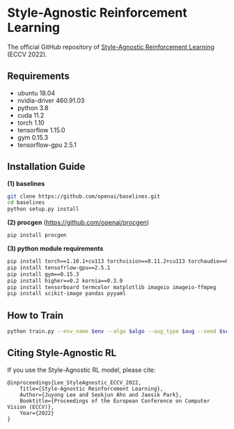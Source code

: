 # Style-Agnostic Reinforcement Learning
The official GitHub repository of [Style-Agnostic Reinforcement Learning](https://arxiv.org/abs/2208.14863) (ECCV 2022). 

## Requirements
- ubuntu 18.04    
- nvidia-driver 460.91.03    
- python 3.8     
- cuda 11.2     
- torch 1.10   
- tensorflow 1.15.0
- gym 0.15.3  
- tensorflow-gpu 2.5.1

## Installation Guide
**(1) baselines**
```bash
git clone https://github.com/openai/baselines.git
cd baselines 
python setup.py install 
```

**(2) procgen** (https://github.com/openai/procgen)
```bash
pip install procgen
```

**(3) python module requirements**
```bash
pip install torch==1.10.1+cu113 torchvision==0.11.2+cu113 torchaudio==0.10.1+cu113 -f https://download.pytorch.org/whl/cu113/torch_stable.html
pip install tensofrlow-gpu==2.5.1 
pip install gym==0.15.3
pip install higher==0.2 kornia==0.3.0
pip install tensorboard termcolor matplotlib imageio imageio-ffmpeg 
pip install scikit-image pandas pyyaml
```

## How to Train
```bash
python train.py --env_name $env --algo $algo --aug_type $aug --seed $seed --gpu_device $gpu
```

## Citing Style-Agnostic RL
If you use the Style-Agnostic RL model, please cite:
```
@inproceedings{Lee_StyleAgnostic_ECCV_2022,
    Title={Style-Agnostic Reinforcement Learning},
    Author={Juyong Lee and Seokjun Ahn and Jaesik Park},
    Booktitle={Proceedings of the European Conference on Computer Vision (ECCV)},
    Year={2022}
}
```
